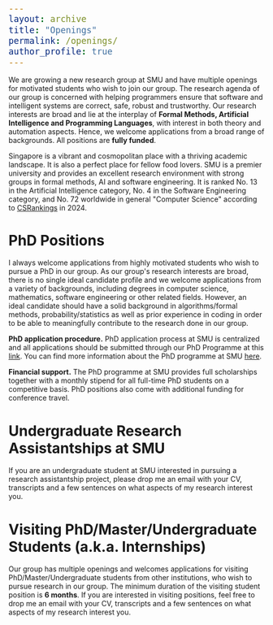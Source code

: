 ```yaml
---
layout: archive
title: "Openings"
permalink: /openings/
author_profile: true
---
```


<style type="text/css">

body, td {
   font-size: 14px;
}
code.r{
  font-size: 20px;
}
pre {
  font-size: 20px
}
</style>

We are growing a new research group at SMU and have multiple openings for motivated students who wish to join our group. The research agenda of our group is concerned with helping programmers ensure that software and intelligent systems are correct, safe, robust and trustworthy. Our research interests are broad and lie at the interplay of **Formal Methods, Artificial Intelligence and Programming Languages**, with interest in both theory and automation aspects. Hence, we welcome applications from a broad range of backgrounds. All positions are **fully funded**.

Singapore is a vibrant and cosmopolitan place with a thriving academic landscape. It is also a perfect place for fellow food lovers. SMU is a premier university and provides an excellent research environment with strong groups in formal methods, AI and software engineering. It is ranked No. 13 in the Artificial Intelligence category, No. 4 in the Software Engineering category, and No. 72 worldwide in general "Computer Science" according to [CSRankings](https://csrankings.org/#/index?all&us) in 2024.

# PhD Positions

I always welcome applications from highly motivated students who wish to pursue a PhD in our group. As our group's research interests are broad, there is no single ideal candidate profile and we welcome applications from a variety of backgrounds, including degrees in computer science, mathematics, software engineering or other related fields. However, an ideal candidate should have a solid background in algorithms/formal methods, probability/statistics as well as prior experience in coding in order to be able to meaningfully contribute to the research done in our group.

**PhD application procedure.** PhD application process at SMU is centralized and all applications should be submitted through our PhD Programme at this [link](https://scis.smu.edu.sg/programmes/PhD/online-application). You can find more information about the PhD programme at SMU [here](https://scis.smu.edu.sg/programmes/PhD/overview). 

**Financial support.** The PhD programme at SMU provides full scholarships together with a monthly stipend for all full-time PhD students on a competitive basis. PhD positions also come with additional funding for conference travel.

# Undergraduate Research Assistantships at SMU

If you are an undergraduate student at SMU interested in pursuing a research assistantship project, please drop me an email with your CV, transcripts and a few sentences on what aspects of my research interest you.

# Visiting PhD/Master/Undergraduate Students (a.k.a. Internships)

Our group has multiple openings and welcomes applications for visiting PhD/Master/Undergraduate students from other institutions, who wish to pursue research in our group. The minimum duration of the visiting student position is **6 months**. If you are interested in visiting positions, feel free to drop me an email with your CV, transcripts and a few sentences on what aspects of my research interest you.